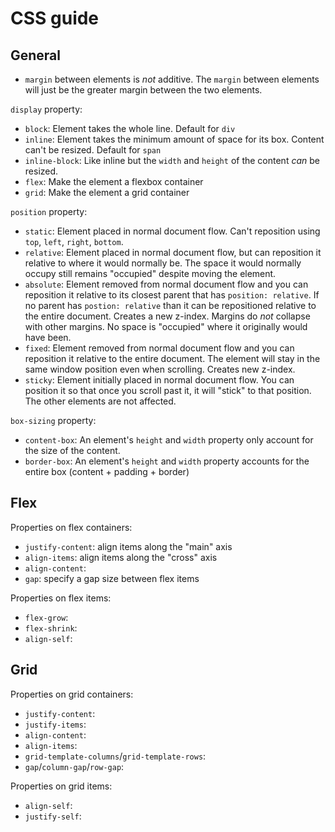 # CSS guide

## General
* `margin` between elements is _not_ additive. The `margin` between elements will just be the greater margin between the two elements.

`display` property:
* `block`: Element takes the whole line. Default for `div`
* `inline`: Element takes the minimum amount of space for its box. Content can't be resized. Default for `span`
* `inline-block`: Like inline but the `width` and `height` of the content _can_ be resized.
* `flex`: Make the element a flexbox container
* `grid`: Make the element a grid container

`position` property:
* `static`: Element placed in normal document flow. Can't reposition using `top`, `left`, `right`, `bottom`.
* `relative`: Element placed in normal document flow, but can reposition it relative to where it would normally be. The space it would normally occupy still remains "occupied" despite moving the element.
* `absolute`: Element removed from normal document flow and you can reposition it relative to its closest parent that has `position: relative`. If no parent has `postion: relative` than it can be repositioned relative to the entire document. Creates a new z-index. Margins do _not_ collapse with other margins. No space is "occupied" where it originally would have been.
* `fixed`: Element removed from normal document flow and you can reposition it relative to the entire document. The element will stay in the same window position even when scrolling. Creates new z-index.
* `sticky`: Element initially placed in normal document flow. You can position it so that once you scroll past it, it will "stick" to that position. The other elements are not affected.

`box-sizing` property:
* `content-box`: An element's `height` and `width` property only account for the size of the content.
* `border-box`: An element's `height` and `width` property accounts for the entire box (content + padding + border)

## Flex
Properties on flex containers:
* `justify-content`: align items along the "main" axis
* `align-items`: align items along the "cross" axis
* `align-content`: 
* `gap`: specify a gap size between flex items

Properties on flex items:
* `flex-grow`:
* `flex-shrink`:
* `align-self`:

## Grid
Properties on grid containers:
* `justify-content`:
* `justify-items`:
* `align-content`:
* `align-items`:
* `grid-template-columns`/`grid-template-rows`:
* `gap`/`column-gap`/`row-gap`:

Properties on grid items:
* `align-self`:
* `justify-self`:

